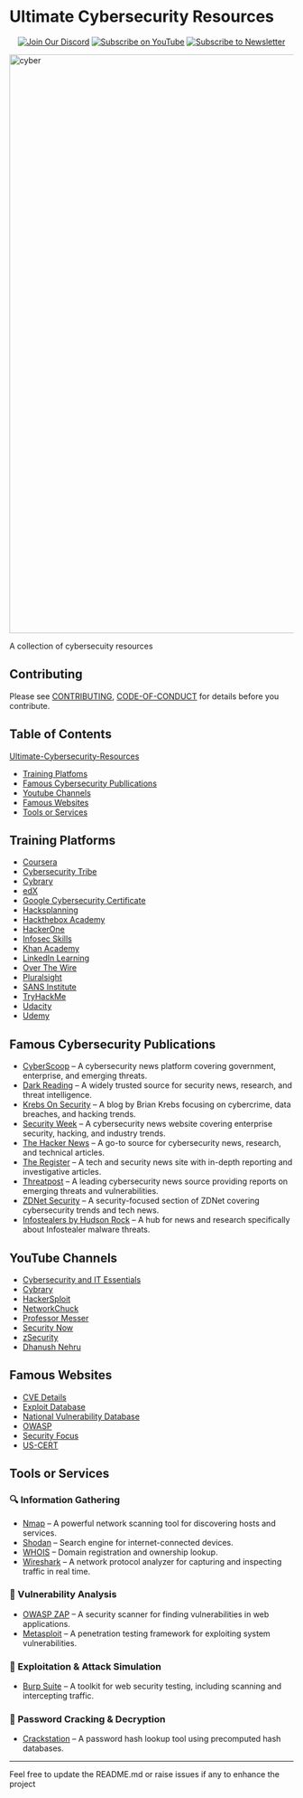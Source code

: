 # Ultimate Cybersecurity Resources

<div align="center">
  
[![Join Our Discord](https://img.shields.io/badge/Discord-Join%20Server-blue?logo=discord&style=for-the-badge)](https://discord.com/invite/Yn9g6KuWyA)
[![Subscribe on YouTube](https://img.shields.io/badge/YouTube-Subscribe-red?logo=youtube&style=for-the-badge)](https://www.youtube.com/@dhanushnehru?sub_confirmation=1)
[![Subscribe to Newsletter](https://img.shields.io/badge/Newsletter-Subscribe-orange?style=for-the-badge)](https://dhanushn.substack.com/)

</div>

<img width="1536" height="1024" alt="cyber" src="https://github.com/user-attachments/assets/7eb66bc5-f4a8-464c-864e-32bf9a33fd76" />

A collection of cybersecuity resources 

## Contributing
Please see [CONTRIBUTING](https://github.com/DhanushNehru/Ultimate-Cybersecurity-Resources/blob/main/CONTRIBUTING.md), [CODE-OF-CONDUCT](https://github.com/DhanushNehru/Ultimate-Cybersecurity-Resources/blob/main/CODE-OF-CONDUCT.md) for details before you contribute.

## Table of Contents
[Ultimate-Cybersecurity-Resources](#Ultimate-Cybersecurity-Resources)
- [Training Platfoms](#Training-Platforms)
- [Famous Cybersecurity Publlications](#Famous-Cybersecurity-Publlications)
- [Youtube Channels](#Youtube-Channels)
- [Famous Websites](#Famous-Websites)
- [Tools or Services](#Tools-or-Services)

## Training Platforms
- [Coursera](https://www.coursera.org/)
- [Cybersecurity Tribe](https://www.cybersecuritytribe.com/)
- [Cybrary](https://www.cybrary.it/)
- [edX](https://www.edx.org/)
- [Google Cybersecurity Certificate](https://grow.google/cybersecurity/)
- [Hacksplanning](https://www.hacksplaining.com)
- [Hackthebox Academy](https://www.hackthebox.com/)
- [HackerOne](https://www.hackerone.com/)
- [Infosec Skills](https://www.infosecinstitute.com/skills/)
- [Khan Academy](https://www.khanacademy.org/)
- [LinkedIn Learning](https://www.linkedin.com/learning/)
- [Over The Wire](https://overthewire.org/wargames/)
- [Pluralsight](https://www.pluralsight.com/)
- [SANS Institute](https://www.sans.org/)
- [TryHackMe](https://tryhackme.com/)
- [Udacity](https://www.udacity.com/)
- [Udemy](https://www.udemy.com/)

## Famous Cybersecurity Publications
- [CyberScoop](https://www.cyberscoop.com/) – A cybersecurity news platform covering government, enterprise, and emerging threats.  
- [Dark Reading](https://www.darkreading.com/) – A widely trusted source for security news, research, and threat intelligence.  
- [Krebs On Security](https://krebsonsecurity.com/) – A blog by Brian Krebs focusing on cybercrime, data breaches, and hacking trends.  
- [Security Week](https://www.securityweek.com/) – A cybersecurity news website covering enterprise security, hacking, and industry trends.  
- [The Hacker News](https://thehackernews.com/) – A go-to source for cybersecurity news, research, and technical articles.  
- [The Register](https://www.theregister.com/) – A tech and security news site with in-depth reporting and investigative articles.  
- [Threatpost](https://threatpost.com/) – A leading cybersecurity news source providing reports on emerging threats and vulnerabilities.  
- [ZDNet Security](https://www.zdnet.com/topic/security/) – A security-focused section of ZDNet covering cybersecurity trends and tech news.  
- [Infostealers by Hudson Rock](https://www.infostealers.com/) – A hub for news and research specifically about Infostealer malware threats.  


## YouTube Channels
- [Cybersecurity and IT Essentials](https://www.youtube.com/c/CybersecurityandITEssentials)
- [Cybrary](https://www.youtube.com/c/Cybrary)
- [HackerSploit](https://www.youtube.com/c/HackerSploit)
- [NetworkChuck](https://www.youtube.com/c/NetworkChuck)
- [Professor Messer](https://www.youtube.com/c/professormesser)
- [Security Now](https://www.youtube.com/c/SecurityNow)
- [zSecurity](https://www.youtube.com/c/zSecurity)
- [Dhanush Nehru](https://www.youtube.com/channel/UCkPSG_rUGJqAXmcajZ0mNMw)

## Famous Websites
- [CVE Details](https://www.cvedetails.com/)
- [Exploit Database](https://www.exploit-db.com/)
- [National Vulnerability Database](https://nvd.nist.gov/)
- [OWASP](https://owasp.org/)
- [Security Focus](https://www.securityfocus.com/)
- [US-CERT](https://us-cert.cisa.gov/)

## Tools or Services

### 🔍 Information Gathering  
- [Nmap](https://nmap.org/) – A powerful network scanning tool for discovering hosts and services.
- [Shodan](https://www.shodan.io/) – Search engine for internet-connected devices.
- [WHOIS](https://www.whois.com/) – Domain registration and ownership lookup.
- [Wireshark](https://www.wireshark.org/) – A network protocol analyzer for capturing and inspecting traffic in real time.

### 🔎 Vulnerability Analysis  
- [OWASP ZAP](https://www.zaproxy.org/) – A security scanner for finding vulnerabilities in web applications.  
- [Metasploit](https://www.metasploit.com/) – A penetration testing framework for exploiting system vulnerabilities.  

### 🔐 Exploitation & Attack Simulation  
- [Burp Suite](https://portswigger.net/burp) – A toolkit for web security testing, including scanning and intercepting traffic.  

### 🔑 Password Cracking & Decryption  
- [Crackstation](https://crackstation.net/) – A password hash lookup tool using precomputed hash databases.

----

Feel free to update the README.md or raise issues if any to enhance the project
